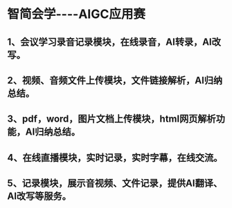 智简会学----AIGC应用赛
=======
1、会议学习录音记录模块，在线录音，AI转录，AI改写。
--------
2、视频、音频文件上传模块，文件链接解析，AI归纳总结。
--------
3、pdf，word，图片文档上传模块，html网页解析功能，AI归纳总结。
--------
4、在线直播模块，实时记录，实时字幕，在线交流。
--------
5、记录模块，展示音视频、文件记录，提供AI翻译、AI改写等服务。
--------
